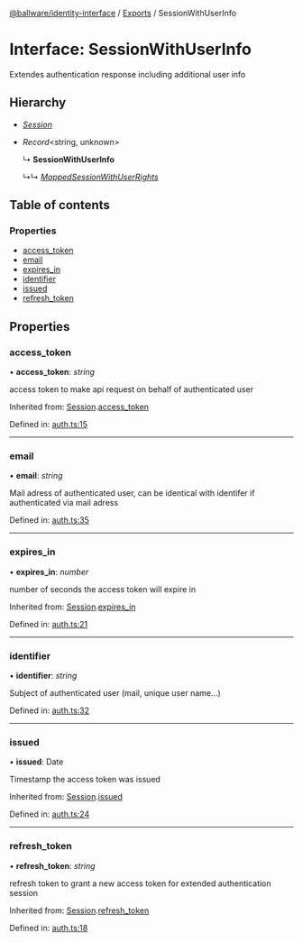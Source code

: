 [@ballware/identity-interface](../README.md) / [Exports](../modules.md) / SessionWithUserInfo

# Interface: SessionWithUserInfo

Extendes authentication response including additional user info

## Hierarchy

* [*Session*](session.md)

* *Record*<string, unknown\>

  ↳ **SessionWithUserInfo**

  ↳↳ [*MappedSessionWithUserRights*](mappedsessionwithuserrights.md)

## Table of contents

### Properties

- [access\_token](sessionwithuserinfo.md#access_token)
- [email](sessionwithuserinfo.md#email)
- [expires\_in](sessionwithuserinfo.md#expires_in)
- [identifier](sessionwithuserinfo.md#identifier)
- [issued](sessionwithuserinfo.md#issued)
- [refresh\_token](sessionwithuserinfo.md#refresh_token)

## Properties

### access\_token

• **access\_token**: *string*

access token to make api request on behalf of authenticated user

Inherited from: [Session](session.md).[access_token](session.md#access_token)

Defined in: [auth.ts:15](https://github.com/ballware/ballware-client/blob/88ab695/packages/identity-interface/src/auth.ts#L15)

___

### email

• **email**: *string*

Mail adress of authenticated user, can be identical with identifer if authenticated via mail adress

Defined in: [auth.ts:35](https://github.com/ballware/ballware-client/blob/88ab695/packages/identity-interface/src/auth.ts#L35)

___

### expires\_in

• **expires\_in**: *number*

number of seconds the access token will expire in

Inherited from: [Session](session.md).[expires_in](session.md#expires_in)

Defined in: [auth.ts:21](https://github.com/ballware/ballware-client/blob/88ab695/packages/identity-interface/src/auth.ts#L21)

___

### identifier

• **identifier**: *string*

Subject of authenticated user (mail, unique user name...)

Defined in: [auth.ts:32](https://github.com/ballware/ballware-client/blob/88ab695/packages/identity-interface/src/auth.ts#L32)

___

### issued

• **issued**: Date

Timestamp the access token was issued

Inherited from: [Session](session.md).[issued](session.md#issued)

Defined in: [auth.ts:24](https://github.com/ballware/ballware-client/blob/88ab695/packages/identity-interface/src/auth.ts#L24)

___

### refresh\_token

• **refresh\_token**: *string*

refresh token to grant a new access token for extended authentication session

Inherited from: [Session](session.md).[refresh_token](session.md#refresh_token)

Defined in: [auth.ts:18](https://github.com/ballware/ballware-client/blob/88ab695/packages/identity-interface/src/auth.ts#L18)

